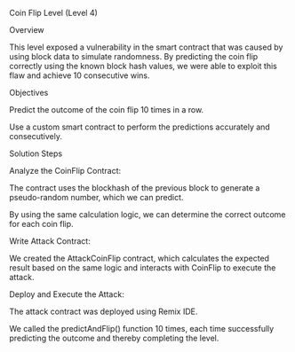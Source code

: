 Coin Flip Level (Level 4)

Overview

This level exposed a vulnerability in the smart contract that was caused by using block data to simulate randomness. By predicting the coin flip correctly using the known block hash values, we were able to exploit this flaw and achieve 10 consecutive wins.

Objectives

Predict the outcome of the coin flip 10 times in a row.

Use a custom smart contract to perform the predictions accurately and consecutively.

Solution Steps

Analyze the CoinFlip Contract:

The contract uses the blockhash of the previous block to generate a pseudo-random number, which we can predict.

By using the same calculation logic, we can determine the correct outcome for each coin flip.

Write Attack Contract:

We created the AttackCoinFlip contract, which calculates the expected result based on the same logic and interacts with CoinFlip to execute the attack.

Deploy and Execute the Attack:

The attack contract was deployed using Remix IDE.

We called the predictAndFlip() function 10 times, each time successfully predicting the outcome and thereby completing the level.
